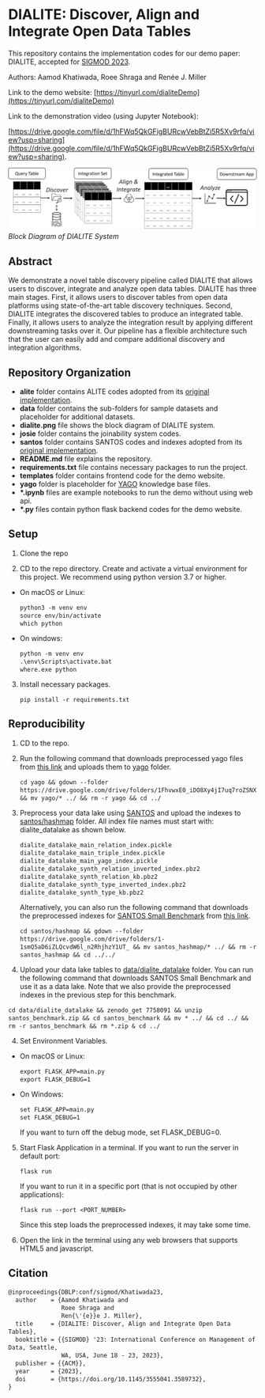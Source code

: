 # DIALITE: Discover, Align and Integrate Open Data Tables 

This repository contains the implementation codes for our demo paper: DIALITE, accepted for [SIGMOD 2023](https://2023.sigmod.org/). 

Authors: Aamod Khatiwada, Roee Shraga and Renée J. Miller


Link to the demo website: 
[https://tinyurl.com/dialiteDemo](https://tinyurl.com/dialiteDemo)

Link to the demonstration video (using Jupyter Notebook): 

 [https://drive.google.com/file/d/1hFWq5QkGFigBURcwVebBtZi5R5Xv9rfq/view?usp=sharing](https://drive.google.com/file/d/1hFWq5QkGFigBURcwVebBtZi5R5Xv9rfq/view?usp=sharing).

![dialite blockdiargam](dialite.jpg)*Block Diagram of DIALITE System*

## Abstract

We demonstrate a novel table discovery pipeline called DIALITE that allows users to discover, integrate and analyze open data tables. DIALITE has three main stages. First, it allows users to discover tables from open data platforms using state-of-the-art table discovery techniques. Second, DIALITE integrates the discovered tables to produce an integrated table. Finally, it allows users to analyze the integration result by applying different downstreaming tasks over it. Our pipeline has a flexible architecture such that the user can easily add and compare additional discovery and integration algorithms.

## Repository Organization

- **alite** folder contains ALITE codes adopted from its [original implementation](https://github.com/northeastern-datalab/alite).
- **data** folder contains the sub-folders for sample datasets and placeholder for additional datasets.
- **dialite.png** file shows the block diagram of DIALITE system.
- **josie** folder contains the joinability system codes. 
- **santos** folder contains SANTOS codes and indexes adopted from its [original implementation](https://github.com/northeastern-datalab/santos).
- **README.md** file explains the repository.
- **requirements.txt** file contains necessary packages to run the project.
- **templates** folder contains frontend code for the demo website.
- **yago** folder is placeholder for [YAGO](https://yago-knowledge.org/) knowledge base files.
- **\*.ipynb** files are example notebooks to run the demo without using web api.
- **\*.py** files contain python flask backend codes for the demo website.

## Setup

1. Clone the repo

2. CD to the repo directory. Create and activate a virtual environment for this project. We recommend using python version 3.7 or higher.  
  * On macOS or Linux:
      ```
      python3 -m venv env
      source env/bin/activate
      which python
      ```
  * On windows:
      ```
      python -m venv env
      .\env\Scripts\activate.bat
      where.exe python
      ```

3. Install necessary packages. 
   ```
   pip install -r requirements.txt
   ```

## Reproducibility

1. CD to the repo.

2. Run the following command that downloads preprocessed yago files from [this link](https://drive.google.com/drive/folders/1FhvwxE0_iDO8Xy4jI7uq7roZSNXOJGr1?usp=share_link) and uploads them to [yago](yago) folder.
    ```
    cd yago && gdown --folder https://drive.google.com/drive/folders/1FhvwxE0_iDO8Xy4jI7uq7roZSNXOJGr1 && mv yago/* ../ && rm -r yago && cd ../
    ```
3. Preprocess your data lake using [SANTOS](https://github.com/northeastern-datalab/santos) and upload the indexes to [santos/hashmap](santos/hashmap) folder. All index file names must start with: dialite_datalake as shown below.
    ```
    dialite_datalake_main_relation_index.pickle
    dialite_datalake_main_triple_index.pickle
    dialite_datalake_main_yago_index.pickle
    dialite_datalake_synth_relation_inverted_index.pbz2
    dialite_datalake_synth_relation_kb.pbz2
    dialite_datalake_synth_type_inverted_index.pbz2
    dialite_datalake_synth_type_kb.pbz2
    ```
    Alternatively, you can also run the following command that downloads the preprocessed indexes for [SANTOS Small Benchmark](https://zenodo.org/record/7758091) from [this link](https://drive.google.com/drive/folders/1-1smQ5aD6iZLQcvdW6l_n2RhjhzY1UT_?usp=sharing).

    ```
    cd santos/hashmap && gdown --folder https://drive.google.com/drive/folders/1-1smQ5aD6iZLQcvdW6l_n2RhjhzY1UT_ && mv santos_hashmap/* ../ && rm -r santos_hashmap && cd ../../
    ```

4. Upload your data lake tables to [data/dialite_datalake](data/dialite_datalake) folder. You can run the following command that downloads SANTOS Small Benchmark and use it as a data lake. Note that we also provide the preprocessed indexes in the previous step for this benchmark. 
```
cd data/dialite_datalake && zenodo_get 7758091 && unzip santos_benchmark.zip && cd santos_benchmark && mv * ../ && cd ../ && rm -r santos_benchmark && rm *.zip & cd ../
```

4. Set Environment Variables.
  * On macOS or Linux:
    ```
    export FLASK_APP=main.py
    export FLASK_DEBUG=1
    ```

  * On Windows:
    ```
    set FLASK_APP=main.py
    set FLASK_DEBUG=1
    ```
    If you want to turn off the debug mode, set FLASK_DEBUG=0.

5. Start Flask Application in a terminal. If you want to run the server in default port:
    ```
    flask run
    ```
    If you want to run it in a specific port (that is not occupied by other applications):
    ```
    flask run --port <PORT_NUMBER>
    ```
    Since this step loads the preprocessed indexes, it may take some time.

6. Open the link in the terminal using any web browsers that supports HTML5 and javascript.

## Citation
```
@inproceedings{DBLP:conf/sigmod/Khatiwada23,
  author    = {Aamod Khatiwada and
               Roee Shraga and
               Ren{\'{e}}e J. Miller},
  title     = {DIALITE: Discover, Align and Integrate Open Data Tables},
  booktitle = {{SIGMOD} '23: International Conference on Management of Data, Seattle,
               WA, USA, June 18 - 23, 2023},
  publisher = {{ACM}},
  year      = {2023},
  doi       = {https://doi.org/10.1145/3555041.3589732},
}
```
